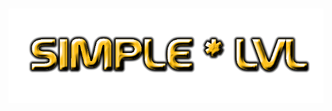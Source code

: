 <h1>
<img src="Screenshots/title.png" width="604" align="left" alt="SimpleLvl">
<div width="100%">&nbsp;</div>
</h1>
